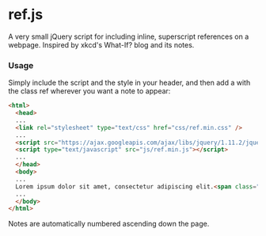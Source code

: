 # ref.js
A very small jQuery script for including inline, superscript references on a webpage. Inspired by xkcd's What-If? blog and its notes.

### Usage
Simply include the script and the style in your header, and then add a <span> with the class ref wherever you want a note to appear:
```html
<html>
  <head>
  ...
  <link rel="stylesheet" type="text/css" href="css/ref.min.css" />
  ...
  <script src="https://ajax.googleapis.com/ajax/libs/jquery/1.11.2/jquery.min.js"></script>
  <script type="text/javascript" src="js/ref.min.js"></script>
  ...
  </head>
  <body>
  ...
  Lorem ipsum dolor sit amet, consectetur adipiscing elit.<span class="ref">This text will appear in a note!</span>
  ...
  </body>
</html>
```
Notes are automatically numbered ascending down the page.
